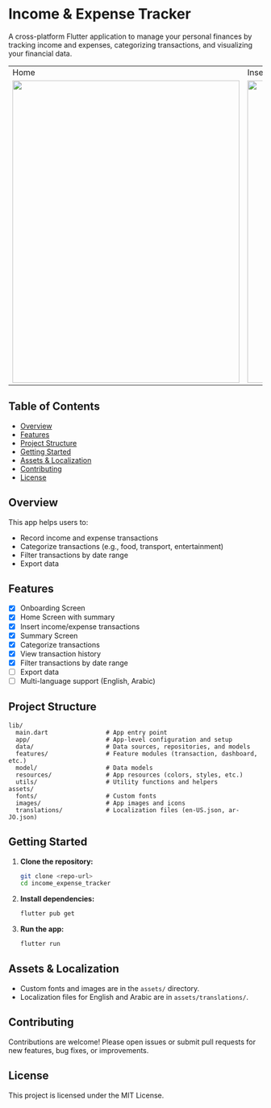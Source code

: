 # Income & Expense Tracker

A cross-platform Flutter application to manage your personal finances by tracking income and expenses, categorizing transactions, and visualizing your financial data.

<table>
  <tr>
    <td>Home</td>
    <td>Insert Income & Expense</td>
    <td>Summary</td>
  </tr>
  <tr>
    <td valign="top"><img src="https://github.com/user-attachments/assets/2a91f18d-20a1-4bea-9f97-8c73dce94206" width=450 height=600></td>
    <td valign="top"><img src="https://github.com/user-attachments/assets/39c147a6-2447-4f3f-a318-f866836eafa1" width=450 height=600></td>
    <td valign="top"><img src="https://github.com/user-attachments/assets/cb6199d6-3e55-41df-b203-913a63ef2c4c" width=450 height=600></td>
  </tr>
 </table>

## Table of Contents
- [Overview](#overview)
- [Features](#features)
- [Project Structure](#project-structure)
- [Getting Started](#getting-started)
- [Assets & Localization](#assets--localization)
- [Contributing](#contributing)
- [License](#license)

## Overview
This app helps users to:
- Record income and expense transactions
- Categorize transactions (e.g., food, transport, entertainment)
- Filter transactions by date range
- Export data

## Features
- [x] Onboarding Screen
- [x] Home Screen with summary
- [x] Insert income/expense transactions 
- [x] Summary Screen
- [x] Categorize transactions
- [x] View transaction history
- [x] Filter transactions by date range
- [ ] Export data
- [ ] Multi-language support (English, Arabic)

## Project Structure
```
lib/
  main.dart                # App entry point
  app/                     # App-level configuration and setup
  data/                    # Data sources, repositories, and models
  features/                # Feature modules (transaction, dashboard, etc.)
  model/                   # Data models
  resources/               # App resources (colors, styles, etc.)
  utils/                   # Utility functions and helpers
assets/
  fonts/                   # Custom fonts
  images/                  # App images and icons
  translations/            # Localization files (en-US.json, ar-JO.json)
```

## Getting Started
1. **Clone the repository:**
   ```bash
   git clone <repo-url>
   cd income_expense_tracker
   ```
2. **Install dependencies:**
   ```bash
   flutter pub get
   ```
3. **Run the app:**
   ```bash
   flutter run
   ```

## Assets & Localization
- Custom fonts and images are in the `assets/` directory.
- Localization files for English and Arabic are in `assets/translations/`.

## Contributing
Contributions are welcome! Please open issues or submit pull requests for new features, bug fixes, or improvements.

## License
This project is licensed under the MIT License.
